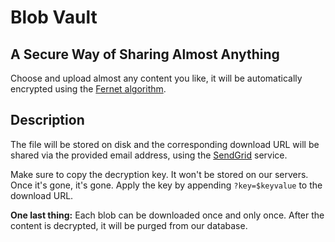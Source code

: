 # Blob Vault

## A Secure Way of Sharing Almost Anything

Choose and upload almost any content you like, it will be automatically encrypted using the [Fernet algorithm](https://github.com/fernet/spec/).

## Description

The file will be stored on disk and the corresponding download URL will be shared via the provided email address, using the [SendGrid](https://sendgrid.com) service.

Make sure to copy the decryption key. It won't be stored on our servers. Once it's gone, it's gone. Apply the key by appending `?key=$keyvalue` to the download URL.

**One last thing:** Each blob can be downloaded once and only once. After the content is decrypted, it will be purged from our database.
